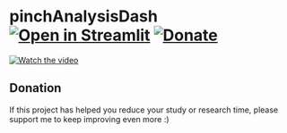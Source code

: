 # pinchAnalysisDash [![Open in Streamlit](https://static.streamlit.io/badges/streamlit_badge_black_white.svg)](https://share.streamlit.io/luiseduardocorreagallego/pinchanalysisdash/main/pinchAnalysisDash.py) [![Donate](https://img.shields.io/badge/Donate-PayPal-green.svg)](https://paypal.me/LuisEduardoCorreaG )

[![Watch the video](https://img.youtube.com/vi/T-D1KVIuvjA/maxresdefault.jpg)](https://github.com/LuisEduardoCorreaGallego/pinchAnalysisDash/blob/main/streamlit-pinchAnalysisDash-v1-0-0.webm)

## Donation 
If this project has helped you reduce your study or research time, please support me to keep improving even more :)
